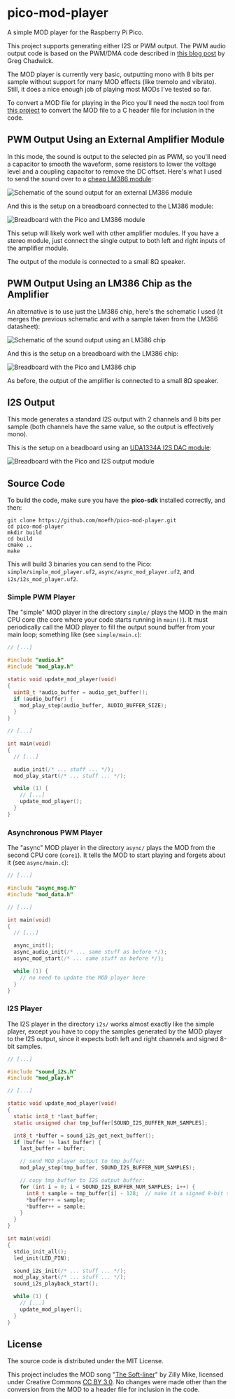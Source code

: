 # pico-mod-player

A simple MOD player for the Raspberry Pi Pico.

This project supports generating either I2S or PWM output.  The PWM
audio output code is based on the PWM/DMA code described in [this
blog post](https://gregchadwick.co.uk/blog/playing-with-the-pico-pt3/)
by Greg Chadwick.

The MOD player is currently very basic, outputting mono with 8 bits per
sample without support for many MOD effects (like tremolo and
vibrato).  Still, it does a nice enough job of playing most MODs I've
tested so far.

To convert a MOD file for playing in the Pico you'll need the `mod2h`
tool from [this project](https://github.com/moefh/mod-tools) to
convert the MOD file to a C header file for inclusion in the code.

## PWM Output Using an External Amplifier Module

In this mode, the sound is output to the selected pin as PWM, so you'll need
a capacitor to smooth the waveform, some resistors to lower the voltage
level and a coupling capacitor to remove the DC offset.  Here's what I
used to send the sound over to a [cheap LM386
module](https://pt.aliexpress.com/item/32664418371.html):

![Schematic of the sound output for an external LM386 module](images/pico-output-schematic.png)

And this is the setup on a breadboard connected to the LM386 module:

![Breadboard with the Pico and LM386 module](images/pico-with-amp-module.jpg)

This setup will likely work well with other amplifier modules. If you
have a stereo module, just connect the single output to both left and
right inputs of the amplifier module.

The output of the module is connected to a small 8Ω speaker.

## PWM Output Using an LM386 Chip as the Amplifier

An alternative is to use just the LM386 chip, here's the schematic I
used (it merges the previous schematic and with a sample taken from
the LM386 datasheet):

![Schematic of the sound output using an LM386 chip](images/pico-amp-schematic.png)

And this is the setup on a breadboard with the LM386 chip:

![Breadboard with the Pico and LM386 chip](images/pico-with-homemade-amp.jpg)

As before, the output of the amplifier is connected to a small 8Ω speaker.

## I2S Output

This mode generates a standard I2S output with 2 channels and 8 bits per sample
(both channels have the same value, so the output is effectively mono).

This is the setup on a beadboard using an [UDA1334A I2S DAC module](https://pt.aliexpress.com/item/1005004350631653.html):

![Breadboard with the Pico and I2S output module](images/pico-with-i2s-module.jpg)


## Source Code

To build the code, make sure you have the **pico-sdk** installed
correctly, and then:

```
git clone https://github.com/moefh/pico-mod-player.git
cd pico-mod-player
mkdir build
cd build
cmake ..
make
```

This will build 3 binaries you can send to the Pico:
`simple/simple_mod_player.uf2`, `async/async_mod_player.uf2`, and
`i2s/i2s_mod_player.uf2`.

### Simple PWM Player

The "simple" MOD player in the directory `simple/` plays the MOD in
the main CPU core (the core where your code starts running in
`main()`).  It must periodically call the MOD player to fill the
output sound buffer from your main loop; something like (see
`simple/main.c`):

```C
// [...]

#include "audio.h"
#include "mod_play.h"

static void update_mod_player(void)
{
  uint8_t *audio_buffer = audio_get_buffer();
  if (audio_buffer) {
    mod_play_step(audio_buffer, AUDIO_BUFFER_SIZE);
  }
}

// [...]

int main(void)
{
  // [...]

  audio_init(/* ... stuff ... */);
  mod_play_start(/* ... stuff ... */);

  while (1) {
    // [...]
    update_mod_player();
  }
}
```


### Asynchronous PWM Player

The "async" MOD player in the directory `async/` plays the MOD from
the second CPU core (`core1`).  It tells the MOD to start playing
and forgets about it (see `async/main.c`):

```C
// [...]

#include "async_msg.h"
#include "mod_data.h"

// [...]

int main(void)
{
  // [...]

  async_init();
  async_audio_init(/* ... same stuff as before */);
  async_mod_start(/* ... same stuff as before */);

  while (1) {
    // no need to update the MOD player here
  }
}
```

### I2S Player

The I2S player in the directory `i2s/` works almost exactly like the simple player,
except you have to copy the samples generated by the MOD player to the I2S output,
since it expects both left and right channels and signed 8-bit samples.

```C
// [...]

#include "sound_i2s.h"
#include "mod_play.h"

// [...]

static void update_mod_player(void)
{
  static int8_t *last_buffer;
  static unsigned char tmp_buffer[SOUND_I2S_BUFFER_NUM_SAMPLES];

  int8_t *buffer = sound_i2s_get_next_buffer();
  if (buffer != last_buffer) {
    last_buffer = buffer;

    // send MOD player output to tmp_buffer:
    mod_play_step(tmp_buffer, SOUND_I2S_BUFFER_NUM_SAMPLES);

    // copy tmp_buffer to I2S output buffer:
    for (int i = 0; i < SOUND_I2S_BUFFER_NUM_SAMPLES; i++) {
      int8_t sample = tmp_buffer[i] - 128;  // make it a signed 8-bit sample
      *buffer++ = sample;
      *buffer++ = sample;
    }
  }
}

int main(void)
{
  stdio_init_all();
  led_init(LED_PIN);

  sound_i2s_init(/* ... stuff ... */);
  mod_play_start(/* ... stuff ... */);
  sound_i2s_playback_start();

  while (1) {
    // [...]
    update_mod_player();
  }
}

```


## License

The source code is distributed under the MIT License.

This project includes the MOD song "[The
Soft-liner](https://modarchive.org/index.php?request=view_by_moduleid&query=61156)"
by Zilly Mike, licensed under Creative Commons [CC BY
3.0](https://creativecommons.org/licenses/by/3.0/). No changes were
made other than the conversion from the MOD to a header file for
inclusion in the code.
